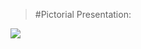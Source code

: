 > #Pictorial Presentation:

[![](https://www.w3resource.com/w3r_images/c-linked_list-exercise-3-image.png)](https://www.w3resource.com/w3r_images/c-linked_list-exercise-3-image.png)
